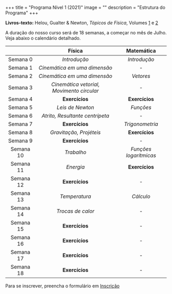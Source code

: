 +++
title = "Programa Nível 1 (2021)"
image = ""
description = "Estrutura do Programa"
+++

**Livros-texto:** Helou, Gualter & Newton, _Tópicos de Física_, Volumes [1](https://www.amazon.com.br/T%C3%B3picos-F%C3%ADsica-Ricardo-Gualter-Biscuola/dp/8502178105/ref=sr_1_1?__mk_pt_BR=%C3%85M%C3%85%C5%BD%C3%95%C3%91&dchild=1&keywords=t%C3%B3picos+de+f%C3%ADsica&qid=1618431954&sr=8-1) e [2](https://www.amazon.com.br/T%C3%B3picos-F%C3%ADsica-Ricardo-Gualter-Biscuola/dp/8502178121/ref=pd_sbs_1?pd_rd_w=vc8sJ&pf_rd_p=b8ebb482-bd5c-44c7-897d-f2af788c8343&pf_rd_r=Z77JN5BAMGYWYJK8AXVZ&pd_rd_r=109ad387-61bd-4504-973f-6b7d73c4f136&pd_rd_wg=teLZR&pd_rd_i=8502178121&psc=1)

A duração do nosso curso será de 18 semanas, a começar no mês de Julho. Veja abaixo o calendário detalhado.

|     | Física | Matemática |
| :---: | :---: | :---: |
| Semana 0 | _Introdução_ | _Introdução_ |
| Semana 1 | _Cinemática em uma dimensão_ | -   |
| Semana 2 | _Cinemática em uma dimensão_ | _Vetores_ |
| Semana 3 | _Cinemática vetorial, Movimento circular_ | -   |
| Semana 4 | **Exercícios** | **Exercícios** |
| Semana 5 | _Leis de Newton_ | _Funções_ |
| Semana 6 | _Atrito, Resultante centrípeta_ | -   |
| Semana 7 | **Exercícios** | _Trigonometria_ |
| Semana 8 | _Gravitação, Projéteis_ | **Exercícios** |
| Semana 9 | **Exercícios** | -   |
| Semana 10 | _Trabalho_ | _Funções logarítmicas_ |
| Semana 11 | _Energia_ | **Exercícios** |
| Semana 12 | **Exercícios** | -   |
| Semana 13 | _Temperatura_ | _Cálculo_ |
| Semana 14 | _Trocas de calor_ | -   |
| Semana 15 | **Exercícios** | -   |
| Semana 16 | **Exercícios** | -   |
| Semana 17 | **Exercícios** | -   |
| Semana 18 | **Exercícios** | -   |

Para se inscrever, preencha o formulário em [Inscrição](/inscrever/)

